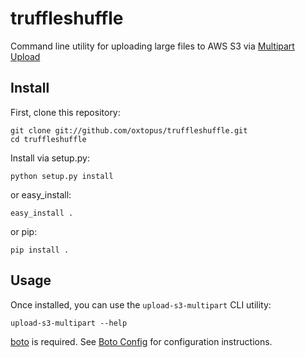 truffleshuffle
==============

Command line utility for uploading large files to AWS S3 via [Multipart Upload](http://docs.aws.amazon.com/AmazonS3/latest/dev/UsingRESTAPImpUpload.html)

Install
-------

First, clone this repository:

    git clone git://github.com/oxtopus/truffleshuffle.git
    cd truffleshuffle

Install via setup.py:

    python setup.py install

or easy_install:

    easy_install .

or pip:

    pip install .

Usage
-----

Once installed, you can use the ``upload-s3-multipart`` CLI utility:

    upload-s3-multipart --help

[boto](http://boto.readthedocs.org/en/latest/) is required.  See 
[Boto Config](http://boto.readthedocs.org/en/latest/boto_config_tut.html) for 
configuration instructions.
